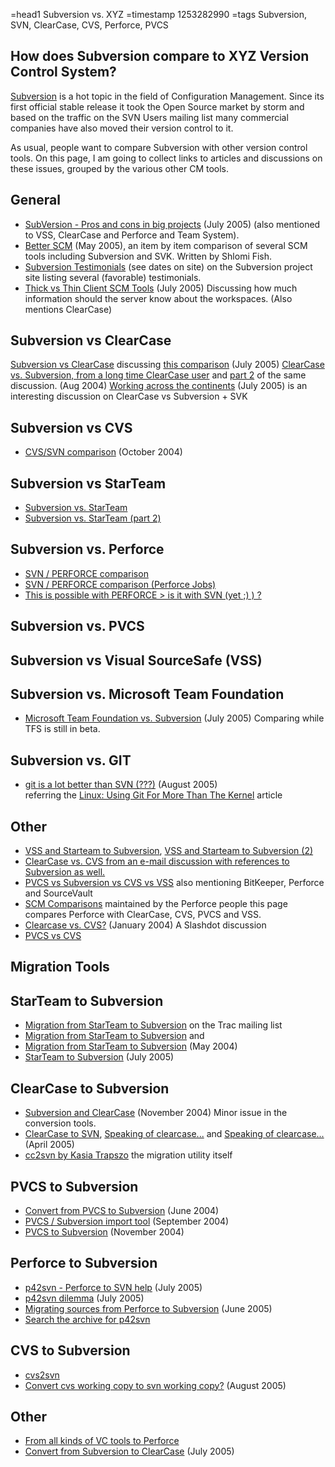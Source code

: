 =head1 Subversion vs. XYZ
=timestamp 1253282990
=tags Subversion, SVN, ClearCase, CVS, Perforce, PVCS

## How does Subversion compare to XYZ Version Control System?

[Subversion](https://subversion.tigris.org/) is a hot topic in the field of Configuration
Management. Since its first official stable release it took the Open Source market by storm and
based on the traffic on the SVN Users mailing list many commercial companies have also moved their
version control to it.

As usual, people want to compare Subversion with other version control tools. On this page, I
am going to collect links to articles and discussions on these issues, grouped by the various
other CM tools.

## General

* <a href="http://subversion.tigris.org/servlets/BrowseList?listName=users&amp;from=343739&amp;count=5&amp;by=thread">SubVersion - Pros and cons in big projects</a> (July 2005) (also mentioned to VSS, ClearCase and Perforce and Team System). 
* <a href="http://better-scm.berlios.de/">Better SCM</a> (May 2005), an item by item comparison of several SCM tools including Subversion and SVK. Written by Shlomi Fish.  
* <a href="http://subversion.tigris.org/testimonials.html">Subversion Testimonials</a> (see dates on site) on the Subversion project site listing several (favorable) testimonials.  
* <a href="http://subversion.tigris.org/servlets/BrowseList?list=users&amp;by=thread&amp;from=349091">Thick vs Thin Client SCM Tools</a> (July 2005) Discussing how much information should the server know about the workspaces. (Also mentions ClearCase)

## Subversion vs ClearCase

<a href="http://subversion.tigris.org/servlets/BrowseList?listName=users&amp;from=342411&amp;count=25&amp;by=thread&amp;paged=false">Subversion vs ClearCase</a> discussing <a href="http://www.pti.co.il/clearcase_vs_subversion.html">this comparison</a> (July 2005) 
<a href="http://subversion.tigris.org/servlets/BrowseList?list=users&amp;by=thread&amp;from=223931">ClearCase vs. Subversion, from a long time ClearCase user</a> and <a href="http://subversion.tigris.org/servlets/BrowseList?list=users&amp;by=thread&amp;from=223919">part 2</a> of the same discussion. (Aug 2004) 
<a href="http://subversion.tigris.org/servlets/BrowseList?list=users&amp;by=thread&amp;from=346159">Working across the continents</a> (July 2005) is an interesting discussion on ClearCase vs Subversion + SVK 

## Subversion vs CVS

* <a href="http://subversion.tigris.org/servlets/BrowseList?list=users&amp;by=thread&amp;from=244880">CVS/SVN comparison</a> (October 2004)

## Subversion vs StarTeam

* <a href="http://subversion.tigris.org/servlets/ReadMsg?list=users&amp;msgNo=15471">Subversion vs. StarTeam</a>
* <a href="http://subversion.tigris.org/servlets/BrowseList?list=users&amp;by=thread&amp;from=221676">Subversion vs. StarTeam (part 2)</a>

## Subversion vs. Perforce

* <a href="http://subversion.tigris.org/servlets/BrowseList?list=users&amp;by=thread&amp;from=340841">SVN / PERFORCE comparison</a>
* <a href="http://subversion.tigris.org/servlets/BrowseList?list=users&amp;by=thread&amp;from=340949">SVN / PERFORCE comparison (Perforce Jobs)</a>
* <a href="http://subversion.tigris.org/servlets/BrowseList?list=users&amp;by=thread&amp;from=340902">This is possible with PERFORCE > is it with SVN (yet ;) ) ?</a>

## Subversion vs. PVCS

## Subversion vs Visual SourceSafe (VSS)

## Subversion vs. Microsoft Team Foundation

* <a href="http://subversion.tigris.org/servlets/BrowseList?list=users&amp;by=thread&amp;from=351087">Microsoft Team Foundation vs. Subversion</a> (July 2005) Comparing while TFS is still in beta.


## Subversion vs. GIT

* <a href="http://subversion.tigris.org/servlets/BrowseList?listName=users&amp;from=356500&amp;count=18&amp;by=thread">git is a lot better than SVN (???)</a> (August 2005)<br /> referring the <a href="http://kerneltrap.org/node/5557">Linux: Using Git For More Than The Kernel</a> article

## Other

* <a href="http://www.ajug.org/archive/ajug-members/10404/msg00061.html">VSS and Starteam to Subversion</a>, <a href="http://www.ajug.org/archive/ajug-members/10404/msg00064.html">VSS and Starteam to Subversion (2)</a>
* <a href="http://tux.oclug.on.ca/pipermail/oclug/2004-March/037883.html">ClearCase vs. CVS from an e-mail discussion with references to Subversion as well.</a>
* <a href="http://www.snurgle.org/~jondaley/plog/archives/2004/10/15/version_control_comparison">PVCS vs Subversion vs CVS vs VSS</a> also mentioning BitKeeper, Perforce and SourceVault
* <a href="http://www.perforce.com/perforce/reviews.html">SCM Comparisons</a> maintained by the Perforce people this page compares Perforce with ClearCase, CVS, PVCS and VSS.
* <a href="http://ask.slashdot.org/article.pl?sid=01/01/03/0319217&amp;tid=128&amp;tid=4">Clearcase vs. CVS?</a> (January 2004) A Slashdot discussion
* <a href="http://www.cmcrossroads.com/boards/showflat-Number-43443-page-0-view-collapsed-sb-5-o--fpart-1">PVCS vs CVS</a>



## Migration Tools

## StarTeam to Subversion

* <a href="http://lists.edgewall.com/archive/trac/2004-May/000252.html">Migration from StarTeam to Subversion</a> on the Trac mailing list
* <a href="http://subversion.tigris.org/servlets/BrowseList?list=users&amp;by=thread&amp;from=187546">Migration from StarTeam to Subversion</a> and
* <a href="http://subversion.tigris.org/servlets/BrowseList?list=users&amp;by=thread&amp;from=187544">Migration from StarTeam to Subversion</a>  (May 2004)
* <a href="http://subversion.tigris.org/servlets/BrowseList?list=users&amp;by=thread&amp;from=344870">StarTeam to Subversion</a> (July 2005)

## ClearCase to Subversion

* <a href="http://subversion.tigris.org/servlets/BrowseList?list=users&amp;by=thread&amp;from=261707">Subversion and ClearCase</a> (November 2004) Minor issue in the conversion tools.
* <a href="http://subversion.tigris.org/servlets/BrowseList?list=users&amp;by=thread&amp;from=314667">ClearCase to SVN</a>, <a href="http://subversion.tigris.org/servlets/BrowseList?list=users&amp;by=thread&amp;from=316358">Speaking of clearcase...</a> and <a href="http://subversion.tigris.org/servlets/ReadMsg?list=users&amp;msgNo=29911">Speaking of clearcase...</a> (April 2005)
* <a href="http://www.unix-girl.com/cc2svn/">cc2svn by Kasia Trapszo</a> the migration utility itself

## PVCS to Subversion

* <a href="http://subversion.tigris.org/servlets/BrowseList?list=users&amp;by=thread&amp;from=202048">Convert from PVCS to Subversion</a> (June 2004)
* <a href="http://subversion.tigris.org/servlets/BrowseList?list=users&amp;by=thread&amp;from=237969">PVCS / Subversion import tool</a> (September 2004)
* <a href="http://subversion.tigris.org/servlets/BrowseList?list=users&amp;by=thread&amp;from=262625">PVCS to Subversion</a> (November 2004)

## Perforce to Subversion

* <a href="http://subversion.tigris.org/servlets/BrowseList?list=users&amp;by=thread&amp;from=347763">p42svn - Perforce to SVN help</a> (July 2005)
* <a href="http://subversion.tigris.org/servlets/BrowseList?list=dev&amp;by=thread&amp;from=351797">p42svn dilemma</a> (July 2005)
* <a href="http://subversion.tigris.org/servlets/ReadMsg?list=users&amp;msgNo=34289">Migrating sources from Perforce to Subversion</a> (June 2005)
* <a href="http://subversion.tigris.org/servlets/SearchList?list=users&amp;searchText=p42svn&amp;defaultField=subject">Search the archive for p42svn</a>

## CVS to Subversion

* <a href ="http://cvs2svn.tigris.org/">cvs2svn</a>
* <a href="http://subversion.tigris.org/servlets/BrowseList?listName=users&amp;from=357333&amp;count=7&amp;by=thread">Convert cvs working copy to svn working copy?</a> (August 2005)

## Other

* <a href="http://www.perforce.com/perforce/loadsupp.html">From all kinds of VC tools to Perforce</a>
* <a href="http://subversion.tigris.org/servlets/BrowseList?list=users&amp;by=thread&amp;from=346498">Convert from Subversion to ClearCase</a> (July 2005)


<!--
Separate the p4svn script on the compare page

http://www.dwheeler.com/essays/scm.html
http://migo.sixbit.org/papers/Revision_Control_Systems/slide-index.html

ClearCase vs. Subversion
http://www.cmcrossroads.com/boards/showflat-Number-46780-page-0-view-collapsed-sb-5-o--fpart-1

PVCS vs CVS
http://www.cmcrossroads.com/boards/showflat-Number-43443-page-0-view-collapsed-sb-5-o--fpart-1

CVS vs Subversion
http://www.cmcrossroads.com/boards/showflat-Number-45181-Main-45177

<p>It might be also worth to read the
<a href="http://www.chiark.greenend.org.uk/~sgtatham/svn.html">
experiences of Simon Tatham</a>, author of Putty on his migration
from CVS to Subversion.
</p>

Mercurial, git, BitKeeper
http://www.selenic.com/hg/?cmd=file;filenode=b0166ba7a8977756db92a88634da162844af978f;file=comparison.txt


-->

